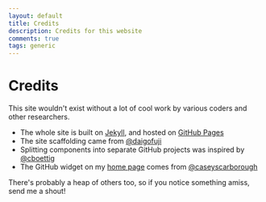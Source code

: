 ```yaml
---
layout: default
title: Credits
description: Credits for this website
comments: true
tags: generic
---
```


# Credits

This site wouldn't exist without a lot of cool work by various coders and other
researchers.

- The whole site is built on [Jekyll](https://jekyllrb.com/), and hosted on
  [GitHub Pages](https://pages.github.com/)
- The site scaffolding came from <a
  href="https://github.com/daigofuji/jekyll-foundation-5-starter/"><i class="fa
  fa-github"></i>@daigofuji</a>
- Splitting components into separate GitHub projects was inspired by <a
href="https://github.com/cboettig/notebook/"><i class="fa
  fa-github"></i>@cboettig</a>
- The GitHub widget on my <a href="{{ site.baseurl }}">home page</a> comes from
<a href="https://github.com/caseyscarborough/github-activity"><i class="fa
fa-github"></i>@caseyscarborough</a>

There's probably a heap of others too, so if you notice something amiss, send me
a shout!
